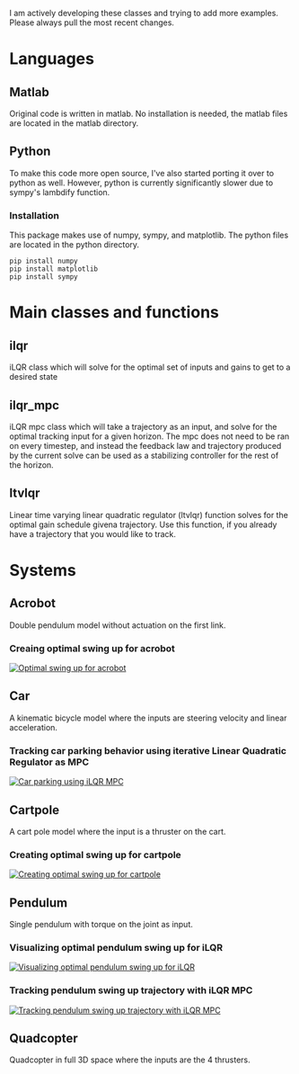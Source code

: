 I am actively developing these classes and trying to add more examples. Please always pull the most recent changes.
# Languages
## Matlab
Original code is written in matlab. No installation is needed, the matlab files are located in the matlab directory.

## Python
To make this code more open source, I've also started porting it over to python as well. However, python is currently significantly slower due to sympy's lambdify function.
### Installation
This package makes use of numpy, sympy, and matplotlib. The python files are located in the python directory.
```
pip install numpy
pip install matplotlib
pip install sympy
```

# Main classes and functions
## ilqr
iLQR class which will solve for the optimal set of inputs and gains to get to a desired state

## ilqr_mpc
iLQR mpc class which will take a trajectory as an input, and solve for the optimal tracking input for a given horizon.
The mpc does not need to be ran on every timestep, and instead the feedback law and trajectory produced by the current solve can be used as a stabilizing controller for the rest of the horizon.

## ltvlqr
Linear time varying linear quadratic regulator (ltvlqr) function solves for the optimal gain schedule givena trajectory. Use this function, if you already have a trajectory that you would like to track.

# Systems
## Acrobot
Double pendulum model without actuation on the first link.

### Creaing optimal swing up for acrobot
[![Optimal swing up for acrobot](https://img.youtube.com/vi/4xQUNSdZmvo/0.jpg)](https://www.youtube.com/watch?v=4xQUNSdZmvo&ab_channel=NathanKong "Optimal swing up for acrobot")

## Car
A kinematic bicycle model where the inputs are steering velocity and linear acceleration.

### Tracking car parking behavior using iterative Linear Quadratic Regulator as MPC
[![Car parking using iLQR MPC](https://img.youtube.com/vi/wN9ARncBKoo/0.jpg)](https://www.youtube.com/watch?v=wN9ARncBKoo&ab_channel=NathanKong "Car parking using iLQR MPC")

## Cartpole
A cart pole model where the input is a thruster on the cart.

### Creating optimal swing up for cartpole 
[![Creating optimal swing up for cartpole](https://img.youtube.com/vi/aqu8GfT1iwU/0.jpg)](https://www.youtube.com/watch?v=aqu8GfT1iwU "Creating optimal swing up for cartpole")

## Pendulum
Single pendulum with torque on the joint as input.

### Visualizing optimal pendulum swing up for iLQR
[![Visualizing optimal pendulum swing up for iLQR](https://img.youtube.com/vi/h998mOwAlrI/0.jpg)](https://www.youtube.com/watch?v=h998mOwAlrI "Visualizing optimal pendulum swing up for iLQR")

### Tracking pendulum swing up trajectory with iLQR MPC
[![Tracking pendulum swing up trajectory with iLQR MPC](https://img.youtube.com/vi/RiQ6XPwgSgM/0.jpg)](https://www.youtube.com/watch?v=RiQ6XPwgSgM "Tracking pendulum swing up trajectory with iLQR MPC")
## Quadcopter
Quadcopter in full 3D space where the inputs are the 4 thrusters.
